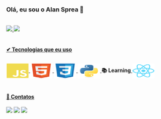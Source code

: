 ### Olá, eu sou o Alan Sprea 👋
<br>
<div align="left">
  <a href="https://github.com/alansprea">
  <img height="180em" src="https://github-readme-stats.vercel.app/api?username=alansprea&show_icons=true&theme=codeSTACKr&include_all_commits=true&count_private=true"/>
  <img height="180em" src="https://github-readme-stats.vercel.app/api/top-langs/?username=alansprea&layout=compact&langs_count=7&theme=codeSTACKr"/>
</div>
</div>
<div style="display: inline_block"><br>
  
  <h4>✔ Tecnologias que eu uso</h4>
  
  <img align="center" alt="Javasrcipt" height="40" width="60" src="https://raw.githubusercontent.com/devicons/devicon/master/icons/javascript/javascript-plain.svg">
  <img align="center" alt="HTML" height="40" width="60" src="https://raw.githubusercontent.com/devicons/devicon/master/icons/html5/html5-original.svg">
  <img align="center" alt="CSS" height="40" width="60" src="https://raw.githubusercontent.com/devicons/devicon/master/icons/css3/css3-original.svg">
  <img align="center" alt="Python" height="40" width="60" src="https://raw.githubusercontent.com/devicons/devicon/master/icons/python/python-original.svg">
  <h4 style="display: inline-block"> 📚  Learning</h4>
   <img align="center" alt="Rafa-React" height="40" width="60" src="https://raw.githubusercontent.com/devicons/devicon/master/icons/react/react-original.svg">

</div>

  ##
  <h4>📧 Contatos</h4>

  
  <div style="display: inline_block">
  
  <a href="mailto:alaneduardosprea26@gmail.com"><img src="https://img.shields.io/badge/Gmail-D14836?style=for-the-badge&logo=gmail&logoColor=white" target="_blank"></a>         <a href="https://www.linkedin.com/in/alan-sprea-3a989b224" target="_blank"><img src="https://img.shields.io/badge/LinkedIn-0077B5?style=for-the-badge&logo=linkedin&logoColor=white" target="_blank"></a>
  <a href="https://www.instagram.com/alan_sprea/" target="_blank"><img src="https://img.shields.io/badge/Instagram-E4405F?style=for-the-badge&logo=instagram&logoColor=white" target="_blank"></a>
  
  </div>
  
  ##




